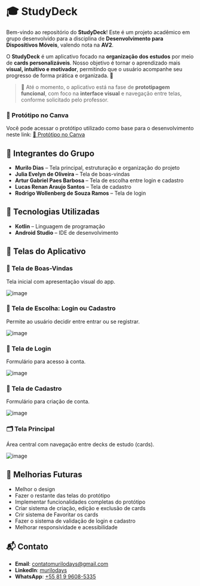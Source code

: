 # 🎓 StudyDeck

Bem-vindo ao repositório do **StudyDeck**!
Este é um projeto acadêmico em grupo desenvolvido para a disciplina de **Desenvolvimento para Dispositivos Móveis**, valendo nota na **AV2**.

O **StudyDeck** é um aplicativo focado na **organização dos estudos** por meio de **cards personalizáveis**.
Nosso objetivo é tornar o aprendizado mais **visual, intuitivo e motivador**, permitindo que o usuário acompanhe seu progresso de forma prática e organizada. 🚀

> 📌 Até o momento, o aplicativo está na fase de **prototipagem funcional**, com foco na **interface visual** e navegação entre telas, conforme solicitado pelo professor.

### 🎨 Protótipo no Canva

Você pode acessar o protótipo utilizado como base para o desenvolvimento neste link:
[🔗 Protótipo no Canva](https://www.canva.com/design/DAGiwAQGqSM/vg-anBZqCk9FuUlOeJhbRA/edit?utm_content=DAGiwAQGqSM&utm_campaign=designshare&utm_medium=link2&utm_source=sharebutton)

## 👥 Integrantes do Grupo

* **Murilo Dias** – Tela principal, estruturação e organização do projeto
* **Julia Evelyn de Oliveira** – Tela de boas-vindas
* **Artur Gabriel Paes Barbosa** – Tela de escolha entre login e cadastro
* **Lucas Renan Araujo Santos** – Tela de cadastro
* **Rodrigo Wollenberg de Souza Ramos** – Tela de login

## 🚀 Tecnologias Utilizadas

* **Kotlin** – Linguagem de programação
* **Android Studio** – IDE de desenvolvimento

## 📱 Telas do Aplicativo

### 👋 Tela de Boas-Vindas

Tela inicial com apresentação visual do app.

![image](https://github.com/user-attachments/assets/d082f1e1-f399-4b47-bf2c-ea9ab9ae8698)

### 🔐 Tela de Escolha: Login ou Cadastro

Permite ao usuário decidir entre entrar ou se registrar.

![image](https://github.com/user-attachments/assets/b4bdce6f-59eb-45e2-b051-527d6273ccdc)

### 🔑 Tela de Login

Formulário para acesso à conta.

![image](https://github.com/user-attachments/assets/4ea0c53d-8f27-4c45-a176-0ccb1fb5d97d)

### 📝 Tela de Cadastro

Formulário para criação de conta.

![image](https://github.com/user-attachments/assets/2bb98725-0e4c-41b1-9abf-af0c1ee56f0b)

### 🗂️ Tela Principal

Área central com navegação entre decks de estudo (cards).

![image](https://github.com/user-attachments/assets/241ffa73-4884-4024-803d-1a7769566872)

## 🔮 Melhorias Futuras

* Melhor o design
* Fazer o restante das telas do protótipo
* Implementar funcionalidades completas do protótipo
* Criar sistema de criação, edição e exclusão de cards
* Crir sistema de Favoritar os cards
* Fazer o sistema de validação de login e cadastro
* Melhorar responsividade e acessibilidade

## 📬 Contato

* **Email**: [contatomurilodays@gmail.com](mailto:contatomurilodays@gmail.com)
* **LinkedIn**: [murilodays](https://www.linkedin.com/in/murilodays/)
* **WhatsApp**: [+55 81 9 9608-5335](https://wa.me/message/ONXRU2RSDSNEE1)
